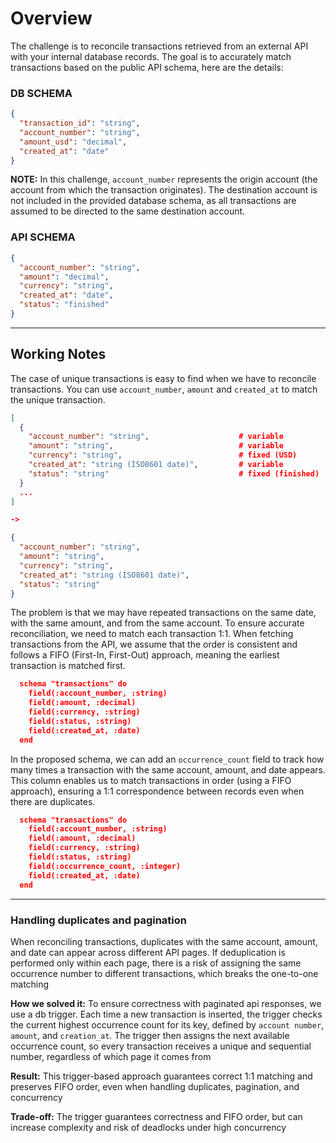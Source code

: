 # Overview

The challenge is to reconcile transactions retrieved from an external API with your internal database records. The goal is to accurately match transactions based on the public API schema, here are the details:


### DB SCHEMA

```json
{
  "transaction_id": "string",
  "account_number": "string",
  "amount_usd": "decimal",
  "created_at": "date"
}
```

**NOTE:** In this challenge, `account_number` represents the origin account (the account from which the transaction originates). The destination account is not included in the provided database schema, as all transactions are assumed to be directed to the same destination account.


### API SCHEMA

```json
{
  "account_number": "string",
  "amount": "decimal",
  "currency": "string",
  "created_at": "date",
  "status": "finished"
}
```

---

## Working Notes

The case of unique transactions is easy to find when we have to reconcile transactions. You can use `account_number`, `amount` and `created_at` to match the unique transaction.
```json
[
  {
    "account_number": "string",                    # variable
    "amount": "string",                            # variable
    "currency": "string",                          # fixed (USD)
    "created_at": "string (ISO8601 date)",         # variable
    "status": "string"                             # fixed (finished)
  }
  ...
]

->

{
  "account_number": "string",
  "amount": "string",
  "currency": "string",
  "created_at": "string (ISO8601 date)",
  "status": "string"
}


```

The problem is that we may have repeated transactions on the same date, with the same amount, and from the same account. To ensure accurate reconciliation, we need to match each transaction 1:1. When fetching transactions from the API, we assume that the order is consistent and follows a FIFO (First-In, First-Out) approach, meaning the earliest transaction is matched first.

```json
  schema "transactions" do
    field(:account_number, :string)
    field(:amount, :decimal)
    field(:currency, :string)
    field(:status, :string)
    field(:created_at, :date)
  end
```

In the proposed schema, we can add an `occurrence_count` field to track how many times a transaction with the same account, amount, and date appears. This column enables us to match transactions in order (using a FIFO approach), ensuring a 1:1 correspondence between records even when there are duplicates.

```json
  schema "transactions" do
    field(:account_number, :string)
    field(:amount, :decimal)
    field(:currency, :string)
    field(:status, :string)
    field(:occurrence_count, :integer)
    field(:created_at, :date)
  end
```

---

### Handling duplicates and pagination

When reconciling transactions, duplicates with the same account, amount, and date can appear across different API pages. If deduplication is performed only within each page, there is a risk of assigning the same occurrence number to different transactions, which breaks the one-to-one matching

**How we solved it:**
To ensure correctness with paginated api responses, we use a db trigger. Each time a new transaction is inserted, the trigger checks the current highest occurrence count for its key, defined by `account number`, `amount`, and `creation_at`. The trigger then assigns the next available occurrence count, so every transaction receives a unique and sequential number, regardless of which page it comes from

**Result:**
This trigger-based approach guarantees correct 1:1 matching and preserves FIFO order, even when handling duplicates, pagination, and concurrency

**Trade-off:**
The trigger guarantees correctness and FIFO order, but can increase complexity and risk of deadlocks under high concurrency
